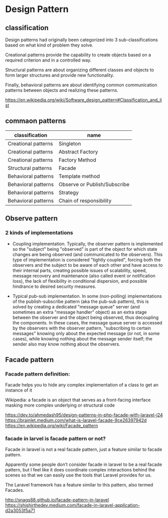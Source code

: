 # Design Pattern

## classification

Design patterns had originally been categorized into 3 sub-classifications based on what kind of problem they solve. 

Creational patterns provide the capability to create objects based on a required criterion and in a controlled way. 

Structural patterns are about organizing different classes and objects to form larger structures and provide new functionality. 

Finally, behavioral patterns are about identifying common communication patterns between objects and realizing these patterns.

https://en.wikipedia.org/wiki/Software_design_pattern#Classification_and_list  

## commaon patterns

| classification      | name |
| ----                | ---- |
| Creational patterns | Singleton |
| Creational patterns | Abstract Factory |
| Creational patterns | Factory Method |
| Structural patterns | Facade |
| Behavioral patterns | Template method |
| Behavioral patterns | Observe or Publish/Subscribe |
| Behavioral patterns | Strategy |
| Behavioral patterns | Chain of responsibility |

## Observe pattern

### 2 kinds of implementations

- Coupling implementation. Typically, the observer pattern is implemented so the "subject" being "observed" is part of the object for which state changes are being observed (and communicated to the observers). This type of implementation is considered "tightly coupled", forcing both the observers and the subject to be aware of each other and have access to their internal parts, creating possible issues of scalability, speed, message recovery and maintenance (also called event or notification loss), the lack of flexibility in conditional dispersion, and possible hindrance to desired security measures. 

- Typical pub-sub implementation. In some (non-polling) implementations of the publish-subscribe pattern (aka the pub-sub pattern), this is solved by creating a dedicated "message queue" server (and sometimes an extra "message handler" object) as an extra stage between the observer and the object being observed, thus decoupling the components. In these cases, the message queue server is accessed by the observers with the observer pattern, "subscribing to certain messages" knowing only about the expected message (or not, in some cases), while knowing nothing about the message sender itself; the sender also may know nothing about the observers. 

## Facade pattern

### Facade pattern definition:
Facade helps you to hide any complex implementation of a class to get an instance of it

Wikipedia:
a facade is an object that serves as a front-facing interface masking more complex underlying or structural code

https://dev.to/ahmedash95/design-patterns-in-php-facade-with-laravel-j24  
https://brainlet.medium.com/what-is-laravel-facade-9ce26397942d  
https://en.wikipedia.org/wiki/Facade_pattern  

### facade in larvel is facade pattern or not?

Facade in laravel is not a real facade pattern, just a feature similar to facade pattern.

Apparently some people don’t consider facade in laravel to be a real facade pattern, but I feel like it does coordinate complex interactions behind the scenes so that we can easily use the tools that Laravel provides for us.

The Laravel framework has a feature similar to this pattern, also termed Facades.

http://snags88.github.io/facade-pattern-in-laravel  
https://shishirthedev.medium.com/facade-in-laravel-application-d2a3053f5a71  

